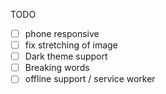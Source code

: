 TODO

- [ ] phone responsive
- [ ] fix stretching of image
- [ ] Dark theme support
- [ ] Breaking words
- [ ] offline support / service worker
